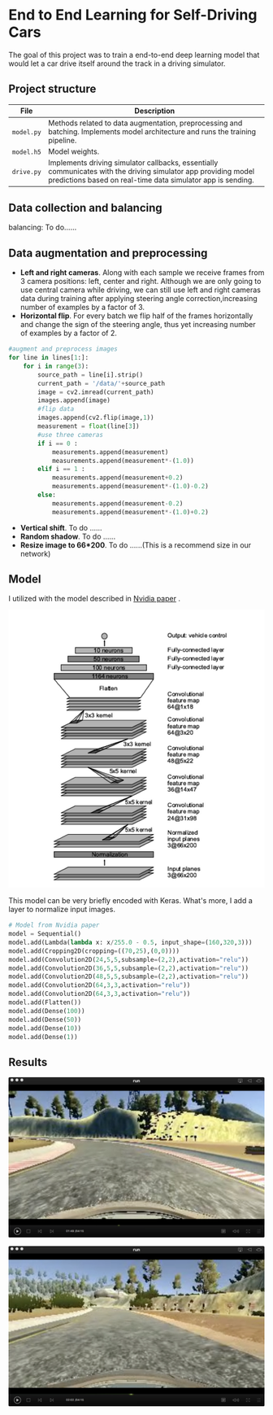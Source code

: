 # End to End Learning for Self-Driving Cars

The goal of this project was to train a end-to-end deep learning model that would let a car drive itself around the track in a driving simulator. 

## Project structure

| File | Description |
| - | - |
| `model.py`| Methods related to data augmentation, preprocessing and batching. Implements model architecture and runs the training pipeline.|
| `model.h5` | Model weights.|
| `drive.py` | Implements driving simulator callbacks, essentially communicates with the driving simulator app providing model predictions based on real-time data simulator app is sending. |

## Data collection and balancing

balancing: To do......
## Data augmentation and preprocessing
- **Left and right cameras**.
Along with each sample we receive frames from 3 camera positions: left, center and right. Although we are only going to use central camera while driving, we can still use left and right cameras data during training after applying steering angle correction,increasing number of examples by a factor of 3.
- **Horizontal flip**. For every batch we flip half of the frames horizontally and change the sign of the steering angle, thus yet increasing number of examples by a factor of 2.
```python
#augment and preprocess images
for line in lines[1:]:
	for i in range(3):
		source_path = line[i].strip()
		current_path = '/data/'+source_path
		image = cv2.imread(current_path)
		images.append(image)
		#flip data
		images.append(cv2.flip(image,1))
		measurement = float(line[3])
		#use three cameras
		if i == 0 :
			measurements.append(measurement)
			measurements.append(measurement*-(1.0))
		elif i == 1 :
			measurements.append(measurement+0.2)
			measurements.append(measurement*-(1.0)-0.2)
		else:
			measurements.append(measurement-0.2)
			measurements.append(measurement*-(1.0)+0.2)
```
- **Vertical shift**.
To do ......
- **Random shadow**.
To do ......
- **Resize image to 66\*200**.
To do ......(This is a recommend size in our network)

## Model 

I utilized with the model described in [Nvidia paper](https://arxiv.org/abs/1604.07316) .
<p align="center">
  <img src="images/model.png" alt="Architecture"/>
</p>
This model can be very briefly encoded with Keras. What's more, I add a layer to normalize input images.

```python
# Model from Nvidia paper
model = Sequential()
model.add(Lambda(lambda x: x/255.0 - 0.5, input_shape=(160,320,3)))
model.add(Cropping2D(cropping=((70,25),(0,0))))
model.add(Convolution2D(24,5,5,subsample=(2,2),activation="relu"))
model.add(Convolution2D(36,5,5,subsample=(2,2),activation="relu"))
model.add(Convolution2D(48,5,5,subsample=(2,2),activation="relu"))
model.add(Convolution2D(64,3,3,activation="relu"))
model.add(Convolution2D(64,3,3,activation="relu"))
model.add(Flatten())
model.add(Dense(100))
model.add(Dense(50))
model.add(Dense(10))
model.add(Dense(1))
```

## Results

<p align="center">
  <img src="images/example1.png" alt="example1"/>
</p>
<p align="center">
  <img src="images/example2.png" alt="example2"/>
</p>
